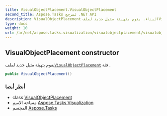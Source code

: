 ```yaml
---
title: VisualObjectPlacement.VisualObjectPlacement
second_title: Aspose.Tasks لمرجع .NET API
description: VisualObjectPlacement البناء. يقوم بتهيئة مثيل جديد لملفVisualObjectPlacement فئة .
type: docs
weight: 10
url: /ar/net/aspose.tasks.visualization/visualobjectplacement/visualobjectplacement/
---
```

## VisualObjectPlacement constructor

يقوم بتهيئة مثيل جديد لملف[`VisualObjectPlacement`](../) فئة .

```csharp
public VisualObjectPlacement()
```

### أنظر أيضا

* class [VisualObjectPlacement](../)
* مساحة الاسم [Aspose.Tasks.Visualization](../../visualobjectplacement/)
* المجسم [Aspose.Tasks](../../../)


